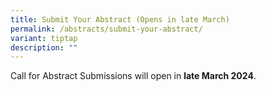 ```yaml
---
title: Submit Your Abstract (Opens in late March)
permalink: /abstracts/submit-your-abstract/
variant: tiptap
description: ""
---
```

<p>Call for Abstract Submissions will open in <strong>late March 2024</strong>.</p>